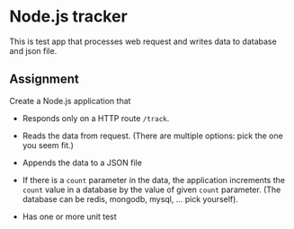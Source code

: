 # Node.js tracker

This is test app that processes web request and writes data to database and
json file.

## Assignment

Create a Node.js application that

-   Responds only on a HTTP route `/track`.

-   Reads the data from request. (There are multiple options: pick the one you
    seem fit.)

-   Appends the data to a JSON file

-   If there is a `count` parameter in the data, the application increments the
    `count` value in a database by the value of given `count` parameter. (The
    database can be redis, mongodb, mysql, ... pick yourself).

-   Has one or more unit test
